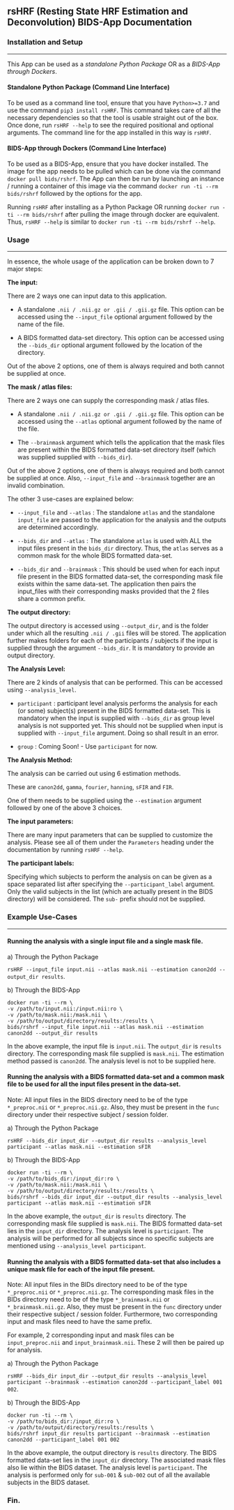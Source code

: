 ## rsHRF (Resting State HRF Estimation and Deconvolution) BIDS-App Documentation

### Installation and Setup
----
This App can be used as a *standalone Python Package* OR as a *BIDS-App through Dockers*. 

#### Standalone Python Package (Command Line Interface)
To be used as a command line tool, ensure that you have ``Python>=3.7`` and use the command ``pip3 install rsHRF``. This command takes care of all the necessary dependencies so that the tool is usable straight out of the box. Once done, run ``rsHRF --help`` to see the required positional and optional arguments. The command line for the app installed in this way is ``rsHRF``.

#### BIDS-App through Dockers (Command Line Interface)
To be used as a BIDS-App, ensure that you have docker installed. The image for the app needs to be pulled which can be done via the command ``docker pull bids/rshrf``. The App can then be run by launching an instance / running a container of this image via the command ``docker run -ti --rm bids/rshrf`` followed by the options for the app.

Running ``rsHRF`` after installing as a Python Package OR running ``docker run -ti --rm bids/rshrf`` after pulling the image through docker are equivalent. Thus, ``rsHRF --help`` is similar to ``docker run -ti --rm bids/rshrf --help``.

### Usage
----
In essence, the whole usage of the application can be broken down to 7 major steps:

**The input:**

 There are 2 ways one can input data to this application.

 * A standalone ``.nii / .nii.gz or .gii / .gii.gz`` file. This option can be accessed using the
 ``--input_file`` optional argument followed by the name of the file.

 * A BIDS formatted data-set directory. This option can be accessed using the ``--bids_dir`` optional argument followed by the location of the directory.

 Out of the above 2 options, one of them is always required and both cannot be supplied
 at once.

**The mask / atlas files:**

 There are 2 ways one can supply the corresponding mask / atlas files.

 * A standalone ``.nii / .nii.gz or .gii / .gii.gz`` file. This option can be accessed using the
 ``--atlas`` optional argument followed by the name of the file.

 * The ``--brainmask`` argument which tells the application that the mask files
 are present within the BIDS formatted data-set directory itself (which was supplied
 supplied with ``--bids_dir``).
 
 Out of the above 2 options, one of them is always required and both cannot be supplied
 at once. Also, ``--input_file`` and ``--brainmask`` together are an invalid combination.

 The other 3 use-cases are explained below:

 * ``--input_file`` and ``--atlas`` : The standalone ``atlas`` and the standalone
 ``input_file`` are passed to the application for the analysis and the outputs are
 determined accordingly.
 
 * ``--bids_dir`` and ``--atlas`` : The standalone ``atlas`` is used with ALL the input
 files present in the ``bids_dir`` directory. Thus, the ``atlas`` serves as a common mask
 for the whole BIDS formatted data-set.

 * ``--bids_dir`` and ``--brainmask`` : This should be used when for each input file present
 in the BIDS formatted data-set, the corresponding mask file exists within the same data-set.
 The application then pairs the input_files with their corresponding masks provided that
 the 2 files share a common prefix.

**The output directory:** 

 The output directory is accessed using ``--output_dir``, and is the folder under which all the resulting
 ``.nii / .gii`` files will be stored. The application further makes folders for each of 
 the participants / subjects if the input is supplied through the argument ``--bids_dir``.
 It is mandatory to provide an output directory.

**The Analysis Level:**

 There are 2 kinds of analysis that can be performed. This can be accessed using ``--analysis_level``.

 * ``participant`` : participant level analysis performs the analysis for each (or some) subject(s) 
 present in the BIDS formatted data-set. This is mandatory when the
 input is supplied with ``--bids_dir`` as group level analysis is not supported yet. This should not be 
 supplied when input is supplied with ``--input_file`` argument. Doing so shall result in an error.

 * ``group`` : Coming Soon! - Use ``participant`` for now.

**The Analysis Method:** 

 The analysis can be carried out using 6 estimation methods.

 These are ``canon2dd``, ``gamma``, ``fourier``, ``hanning``, ``sFIR`` and ``FIR``.

 One of them needs to be supplied using the ``--estimation`` argument followed by
 one of the above 3 choices.

**The input parameters:** 

 There are many input parameters that can be supplied to customize the analysis.
 Please see all of them under the ``Parameters`` heading under the documentation
 by running ``rsHRF --help``.

**The participant labels:**

 Specifying which subjects to perform the analysis on can be given as a space separated
 list after specifying the ``--participant_label`` argument. Only the valid subjects
 in the list (which are actually present in the BIDS directory) will be considered.
 The ``sub-`` prefix should not be supplied.

### Example Use-Cases
----

#### Running the analysis with a single input file and a single mask file.

a) Through the Python Package

``rsHRF --input_file input.nii --atlas mask.nii --estimation canon2dd --output_dir results``.

b) Through the BIDS-App

```
docker run -ti --rm \
-v /path/to/input.nii:/input.nii:ro \
-v /path/to/mask.nii:/mask.nii \
-v /path/to/output/directory/results:/results \
bids/rshrf --input_file input.nii --atlas mask.nii --estimation canon2dd --output_dir results
```

In the above example, the input file is ``input.nii``. The ``output_dir`` is ``results``
directory. The corresponding mask file supplied is ``mask.nii``.
The estimation method passed is ``canon2dd``. The analysis level is not to be supplied here.

#### Running the analysis with a BIDS formatted data-set and a common mask file to be used for all the input files present in the data-set.

Note: All input files in the BIDS directory need to be of the type ``*_preproc.nii`` or 
``*_preproc.nii.gz``. Also, they must be present in the ``func`` directory under their
respective subject / session folder.

a) Through the Python Package

``rsHRF --bids_dir input_dir --output_dir results --analysis_level participant --atlas mask.nii --estimation sFIR``

b) Through the BIDS-App

```
docker run -ti --rm \
-v /path/to/bids_dir:/input_dir:ro \
-v /path/to/mask.nii:/mask.nii \
-v /path/to/output/directory/results:/results \
bids/rshrf --bids_dir input_dir --output_dir results --analysis_level participant --atlas mask.nii --estimation sFIR
```

In the above example, the ``output_dir`` is ``results`` directory. The 
corresponding mask file supplied is ``mask.nii``. The BIDS formatted data-set
lies in the ``input_dir`` directory. The analysis level is ``participant``. The analysis will be performed for all subjects since no specific subjects are mentioned using ``--analysis_level participant``.

#### Running the analysis with a BIDS formatted data-set that also includes a unique mask file for each of the input file present. 

Note: All input files in the BIDs directory need to be of the type ``*_preproc.nii`` or 
``*_preproc.nii.gz``. The corresponding mask files in the BIDs directory need to
be of the type ``*_brainmask.nii`` or ``*_brainmask.nii.gz``. Also, they must be 
present in the ``func`` directory under their respective subject / session folder.
Furthermore, two corresponding input and mask files need to have the same prefix.

For example, 2 corresponding input and mask files can be ``input_preproc.nii`` and
``input_brainmask.nii``. These 2 will then be paired up for analysis.

a) Through the Python Package

``rsHRF --bids_dir input_dir --output_dir results --analysis_level participant --brainmask --estimation canon2dd --participant_label 001 002``.

b) Through the BIDS-App

```
docker run -ti --rm \
-v /path/to/bids_dir:/input_dir:ro \
-v /path/to/output/directory/results:/results \
bids/rshrf input_dir results participant --brainmask --estimation canon2dd --participant_label 001 002
```

In the above example, the output directory is ``results`` directory. The BIDS formatted data-set
lies in the ``input_dir`` directory. The associated mask files also lie within the BIDS dataset.
The analysis level is ``participant``. The analysis is performed only for ``sub-001`` & ``sub-002``
out of all the available subjects in the BIDS dataset.

### Fin.
